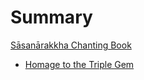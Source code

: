 # Summary

[Sāsanārakkha Chanting Book](titlepage.md)

<!-- - [Pāli-English Recitations](essential-recitations.md) -->
- [Homage to the Triple Gem](recitations/homage.md)
<!--   - [Reflections](recitations/reflections.md) -->
<!--   - [Paritta](recitations/paritta.md) -->
<!--   - [Anumodanā](recitations/anumodana.md) -->
<!--   - [Funeral Recitations](recitations/funeral.md) -->
<!--   - [Cardinal Suttas](recitations/cardinal-suttas.md) -->
<!-- - [Appendix](appendix.md) -->
<!--   - [Pāli Phonetics and Pronunciation](pali-phonetics-and-pronunciation.md) -->

<!-- - [Copyright](copyright.md) -->
